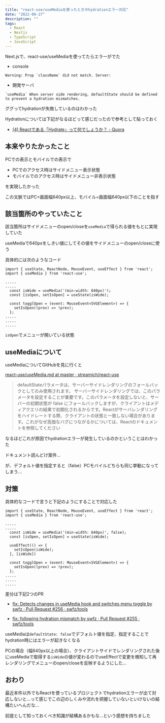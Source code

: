```yaml
---
title: "react-use/useMediaを使ったときのhydrationエラー対応"
date: "2022-09-27"
description: ""
tags:
  - React
  - Nextjs
  - TypeScript
  - JavaScript
---
```


Next.jsで、react-use/useMediaを使ってたらエラーがでた

- console

```
Warning: Prop `className` did not match. Server:
```

- 開発サーバ

```
`useMedia` When server side rendering, defaultState should be defined to prevent a hydration mismatches.
```

ググってhydrationが失敗しているのはわかった

Hydrationについては下記がなるほどって感じだったので参考として貼っておく

- [(4) Reactである「Hydrate」って何でしょうか？ - Quora](https://jp.quora.com/React%E3%81%A7%E3%81%82%E3%82%8B-Hydrate-%E3%81%A3%E3%81%A6%E4%BD%95%E3%81%A7%E3%81%97%E3%82%87%E3%81%86%E3%81%8B)

## 本来やりたかったこと

PCでの表示とモバイルでの表示で

- PCでのアクセス時はサイドメニュー表示状態
- モバイルでのアクセス時はサイドメニュー非表示状態

を実現したかった

この文脈ではPC=画面幅640px以上、モバイル=画面幅640px以下のことを指す

## 該当箇所のやっていたこと

該当箇所はサイドメニューのopen/closeを`useMedia`で得られる値をもとに実現していた

useMediaで640pxをしきい値にしてその値をサイドメニューのopen/closeに使う

具体的には次のようなコード

```tsx
import { useState, ReactNode, MouseEvent, useEffect } from 'react';
import { useMedia } from 'react-use';

.....
.....
  const isWide = useMedia('(min-width: 640px)');
  const [isOpen, setIsOpen] = useState(isWide);

  const togglOpen = (event: MouseEvent<SVGElement>) => {
    setIsOpen((prev) => !prev);
  };
.....
.....
.....
```

`isOpen`でメニューが開いている状態

## useMediaについて

useMediaについてGitHubを見に行くと

[react-use/useMedia.md at master · streamich/react-use](https://github.com/streamich/react-use/blob/master/docs/useMedia.md)

> defaultStateパラメータは、サーバーサイドレンダリングのフォールバックとしてのみ使用されます。
> サーバーサイドレンダリングでは、このパラメータを設定することが重要です。このパラメータを設定しないと、サーバーの初期状態が false にフォールバックしますが、クライアントはメディアクエリの結果で初期化されるからです。Reactがサーバレンダリングをハイドレートする際、クライアントの状態と一致しない場合があります。これがなぜ高価なバグにつながるかについては、Reactのドキュメントを参照してください

なるほどこれが原因でhydrationエラーが発生しているのかということはわかった

ドキュメント読んどけ案件…

が、デフォルト値を指定すると（false）PCモバイルどちらも同じ挙動になってしまう…

## 対策

具体的なコードで言うと下記のようにすることで対応した

```tsx
import { useState, ReactNode, MouseEvent, useEffect } from 'react';
import { useMedia } from 'react-use';

.....
.....
  const isWide = useMedia('(min-width: 640px)', false);
  const [isOpen, setIsOpen] = useState(isWide);

  useEffect(() => {
    setIsOpen(isWide);
  }, [isWide])

  const togglOpen = (event: MouseEvent<SVGElement>) => {
    setIsOpen((prev) => !prev);
  };
.....
.....
.....
```

差分は下記2つのPR

- [fix: Detects changes in useMedia hook and switches menu toggle by swfz · Pull Request #256 · swfz/tools](https://github.com/swfz/tools/pull/256/files)

- [fix: following hydration mismatch by swfz · Pull Request #255 · swfz/tools](https://github.com/swfz/tools/pull/255/files)

useMediaは`defaultState: false`でデフォルト値を指定、指定することでhydration時にはエラーが起きなくなる

<!-- textlint-disable ja-technical-writing/sentence-length -->
PCの場合（幅640px以上の場合）、クライアントサイドでレンダリングされた後にuseMediaで取得する`isWide`の値が変わるのでuseEffectで変更を検知して再レンダリングでメニューのopen/closeを反映するようにした…
<!-- textlint-enable ja-technical-writing/sentence-length -->

## おわり

最近本件以外でもReactを使っているプロジェクトでhydrationエラーが出て対応しないと…って感じでこの辺のしくみや流れを把握していないといけないの結構たいへんだな…

前提として知っておくべき知識が結構あるかもな…という感想を持ちました
